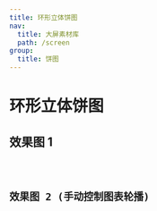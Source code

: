 ```yaml
---
title: 环形立体饼图
nav:
  title: 大屏素材库
  path: /screen
group:
  title: 饼图
---
```


# 环形立体饼图

## 效果图 1

<code src="../../../example//CircularSolidPieDemo/demo1.tsx" background="#040727">

## 效果图 2 (手动控制图表轮播)

<code src="../../../example//CircularSolidPieDemo/demo2.tsx" background="#040727">
